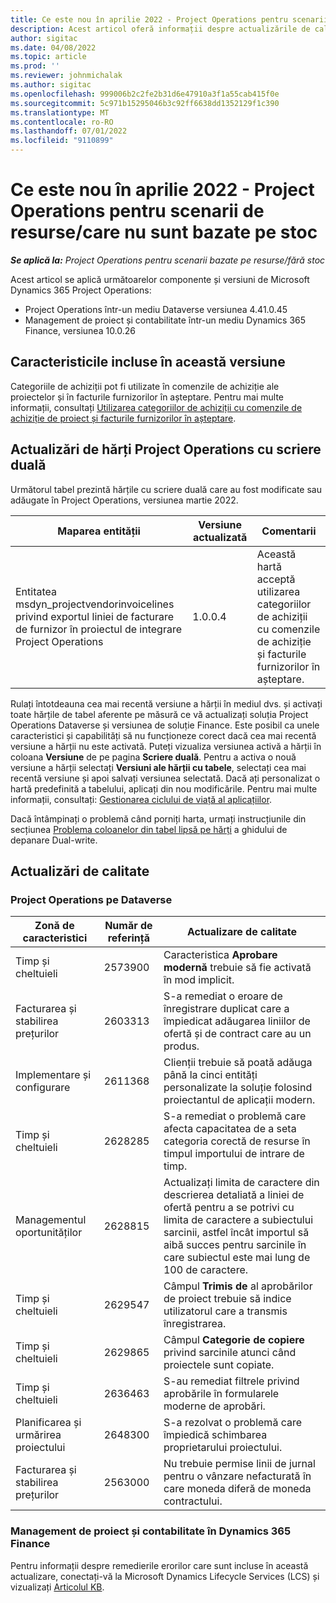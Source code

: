 ```yaml
---
title: Ce este nou în aprilie 2022 - Project Operations pentru scenarii de resurse/care nu sunt bazate pe stoc
description: Acest articol oferă informații despre actualizările de calitate care sunt disponibile în versiunea de Microsoft Dynamics 365 Project Operations din aprilie 2022 pentru scenarii bazate pe resurse/care nu există pe stoc.
author: sigitac
ms.date: 04/08/2022
ms.topic: article
ms.prod: ''
ms.reviewer: johnmichalak
ms.author: sigitac
ms.openlocfilehash: 999006b2c2fe2b31d6e47910a3f1a55cab415f0e
ms.sourcegitcommit: 5c971b15295046b3c92ff6638dd1352129f1c390
ms.translationtype: MT
ms.contentlocale: ro-RO
ms.lasthandoff: 07/01/2022
ms.locfileid: "9110899"
---
```

# <a name="whats-new-april-2022---project-operations-for-resourcenon-stocked-based-scenarios"></a>Ce este nou în aprilie 2022 - Project Operations pentru scenarii de resurse/care nu sunt bazate pe stoc

_**Se aplică la:** Project Operations pentru scenarii bazate pe resurse/fără stoc_

Acest articol se aplică următoarelor componente și versiuni de Microsoft Dynamics 365 Project Operations:

- Project Operations într-un mediu Dataverse versiunea 4.41.0.45
- Management de proiect și contabilitate într-un mediu Dynamics 365 Finance, versiunea 10.0.26

## <a name="features-included-in-this-release"></a>Caracteristicile incluse în această versiune

Categoriile de achiziții pot fi utilizate în comenzile de achiziție ale proiectelor și în facturile furnizorilor în așteptare. Pentru mai multe informații, consultați [Utilizarea categoriilor de achiziții cu comenzile de achiziție de proiect și facturile furnizorilor în așteptare](../procurement/configure-procurement-categories.md).

## <a name="project-operations-dual-write-maps-updates"></a>Actualizări de hărți Project Operations cu scriere duală

Următorul tabel prezintă hărțile cu scriere duală care au fost modificate sau adăugate în Project Operations, versiunea martie 2022.

| Maparea entității | Versiune actualizată | Comentarii |
| -------------- | ------------------- | ------------|
| Entitatea msdyn\_projectvendorinvoicelines privind exportul liniei de facturare de furnizor în proiectul de integrare Project Operations | 1.0.0.4 | Această hartă acceptă utilizarea categoriilor de achiziții cu comenzile de achiziție și facturile furnizorilor în așteptare. |

Rulați întotdeauna cea mai recentă versiune a hărții în mediul dvs. și activați toate hărțile de tabel aferente pe măsură ce vă actualizați soluția Project Operations Dataverse și versiunea de soluție Finance. Este posibil ca unele caracteristici și capabilități să nu funcționeze corect dacă cea mai recentă versiune a hărții nu este activată. Puteți vizualiza versiunea activă a hărții în coloana **Versiune** de pe pagina **Scriere duală**. Pentru a activa o nouă versiune a hărții selectați **Versiuni ale hărții cu tabele**, selectați cea mai recentă versiune și apoi salvați versiunea selectată. Dacă ați personalizat o hartă predefinită a tabelului, aplicați din nou modificările. Pentru mai multe informații, consultați: [Gestionarea ciclului de viață al aplicațiilor](/dynamics365/fin-ops-core/dev-itpro/data-entities/dual-write/app-lifecycle-management).

Dacă întâmpinați o problemă când porniți harta, urmați instrucțiunile din secțiunea [Problema coloanelor din tabel lipsă pe hărți](/dynamics365/fin-ops-core/dev-itpro/data-entities/dual-write/dual-write-troubleshooting-finops-upgrades#missing-table-columns-issue-on-maps) a ghidului de depanare Dual-write.

## <a name="quality-updates"></a>Actualizări de calitate

### <a name="project-operations-on-dataverse"></a>Project Operations pe Dataverse

| Zonă de caracteristici | Număr de referință | Actualizare de calitate |
| ------------ | ---------------- | -------------- |
| Timp și cheltuieli | 2573900 | Caracteristica **Aprobare modernă** trebuie să fie activată în mod implicit. |
| Facturarea și stabilirea prețurilor | 2603313 | S-a remediat o eroare de înregistrare duplicat care a împiedicat adăugarea liniilor de ofertă și de contract care au un produs. |
| Implementare și configurare | 2611368 | Clienții trebuie să poată adăuga până la cinci entități personalizate la soluție folosind proiectantul de aplicații modern. |
| Timp și cheltuieli | 2628285 | S-a remediat o problemă care afecta capacitatea de a seta categoria corectă de resurse în timpul importului de intrare de timp. |
| Managementul oportunităților| 2628815 | Actualizați limita de caractere din descrierea detaliată a liniei de ofertă pentru a se potrivi cu limita de caractere a subiectului sarcinii, astfel încât importul să aibă succes pentru sarcinile în care subiectul este mai lung de 100 de caractere. |
| Timp și cheltuieli| 2629547 | Câmpul **Trimis de** al aprobărilor de proiect trebuie să indice utilizatorul care a transmis înregistrarea. |
| Timp și cheltuieli| 2629865 | Câmpul **Categorie de copiere** privind sarcinile atunci când proiectele sunt copiate. |
| Timp și cheltuieli| 2636463 | S-au remediat filtrele privind aprobările în formularele moderne de aprobări. |
| Planificarea și urmărirea proiectului | 2648300 | S-a rezolvat o problemă care împiedică schimbarea proprietarului proiectului. |
| Facturarea și stabilirea prețurilor | 2563000 | Nu trebuie permise linii de jurnal pentru o vânzare nefacturată în care moneda diferă de moneda contractului. |

### <a name="project-management-and-accounting-in-dynamics-365-finance"></a>Management de proiect și contabilitate în Dynamics 365 Finance

Pentru informații despre remedierile erorilor care sunt incluse în această actualizare, conectați-vă la Microsoft Dynamics Lifecycle Services (LCS) și vizualizați [Articolul KB](https://fix.lcs.dynamics.com/Issue/Details?bugId=662864).
